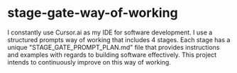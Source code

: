 # stage-gate-way-of-working
I constantly use Cursor.ai as my IDE for software development. I use a structured prompts way of working that includes 4 stages. Each stage has a unique "STAGE_GATE_PROMPT_PLAN.md" file that provides instructions and examples with regards to building software effectively. This project intends to continuously improve on this way of working.
